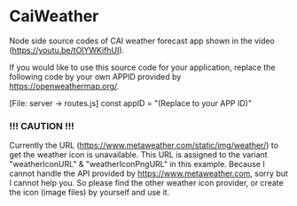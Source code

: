 # CaiWeather
Node side source codes of CAI weather forecast app shown in the video (https://youtu.be/tOlYWKifhUI).

If you would like to use this source code for your application, replace the following code by your own APPID provided by https://openweathermap.org/.

[File: server -> routes.js]
const appID = "(Replace to your APP ID)"


### !!! CAUTION !!!
Currently the URL (https://www.metaweather.com/static/img/weather/) to get the weather icon is unavailable. 
This URL is assigned to the variant "weatherIconURL" & "weatherIconPngURL" in this example. 
Because I cannot handle the API provided by https://www.metaweather.com, sorry but I cannot help you. 
So please find the other weather icon provider, or create the icon (image files) by yourself and use it.